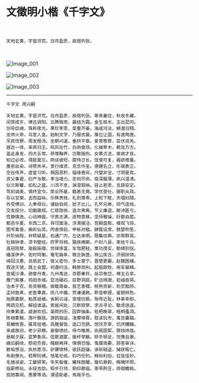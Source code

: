 # 文徵明小楷《千字文》

<br />

```
天地玄黄，宇宙洪荒。日月盈昃，辰宿列张。
```

<br />

![Image_001]( https://xyqin.coding.net/p/my/d/document/git/raw/master/imgs/shufa/文徵明-小楷千字文/Image_001.png )


![Image_002]( https://xyqin.coding.net/p/my/d/document/git/raw/master/imgs/shufa/文徵明-小楷千字文/Image_002.png )


![Image_003]( https://xyqin.coding.net/p/my/d/document/git/raw/master/imgs/shufa/文徵明-小楷千字文/Image_003.png )

---


```
千字文 周兴嗣

天地玄黄，宇宙洪荒。日月盈昃，辰宿列张。寒来暑往，秋收冬藏。
闰馀成岁，律吕调阳。云腾致雨，露结为霜。金生丽水，玉出昆冈。
剑号巨阙，珠称夜光。果珍李柰，菜重芥姜。海咸河淡，鳞潜羽翔。
龙师火帝，鸟官人皇。始制文字，乃服衣裳。推位让国，有虞陶唐。
吊民伐罪，周发殷汤。坐朝问道，垂拱平章。爱育黎首，臣伏戎羌。
遐迩一体，率宾归王。鸣凤在竹，白驹食场。化被草木，赖及万方。
盖此身发，四大五常。恭惟鞠养，岂敢毁伤。女慕贞洁，男效才良。
知过必改，得能莫忘。罔谈彼短，靡恃己长。信使可复，器欲难量。
墨悲丝染，诗赞羔羊。景行维贤，克念作圣。德建名立，形端表正。
空谷传声，虚堂习听。祸因恶积，福缘善庆。尺璧非宝，寸阴是竞。
资父事君，曰严与敬。孝当竭力，忠则尽命。临深履薄，夙兴温凊。
似兰斯馨，如松之盛。川流不息，渊澄取映。容止若思，言辞安定。
笃初诚美，慎终宜令。荣业所基，籍甚无竟。学优登仕，摄职从政。
存以甘棠，去而益咏。乐殊贵贱，礼别尊卑。上和下睦，夫唱妇随。
外受傅训，入奉母仪。诸姑伯叔，犹子比儿。孔怀兄弟，同气连枝。
交友投分，切磨箴规。仁慈隐恻，造次弗离。节义廉退，颠沛匪亏。
性静情逸，心动神疲。守真志满，逐物意移。坚持雅操，好爵自縻。
都邑华夏，东西二京。背邙面洛，浮渭据泾。宫殿盘郁，楼观飞惊。
图写禽兽，画彩仙灵。丙舍傍启，甲帐对楹。肆筵设席，鼓瑟吹笙。
升阶纳陛，弁转疑星。右通广内，左达承明。既集坟典，亦聚群英。
杜稿钟隶，漆书壁经。府罗将相，路侠槐卿。户封八县，家给千兵。
高冠陪辇，驱毂振缨。世禄侈富，车驾肥轻。策功茂实，勒碑刻铭。
磻溪伊尹，佐时阿衡。奄宅曲阜，微旦孰营。桓公匡合，济弱扶倾。
绮回汉惠，说感武丁。俊乂密勿，多士寔宁。晋楚更霸，赵魏困横。
假途灭虢，践土会盟。何遵约法，韩弊烦刑。起翦颇牧，用军最精。
宣威沙漠，驰誉丹青。九州禹迹，百郡秦并。岳宗泰岱，禅主云亭。
雁门紫塞，鸡田赤城。昆池碣石，巨野洞庭。旷远绵邈，岩岫杳冥。
治本于农，务资稼穑。俶载南亩，我艺黍稷。税熟贡新，劝赏黜陟。
孟轲敦素，史鱼秉直。庶几中庸，劳谦谨敕。聆音察理，鉴貌辨色。
贻厥嘉猷，勉其祗植。省躬讥诫，宠增抗极。殆辱近耻，林皋幸即。
两疏见机，解组谁逼。索居闲处，沉默寂寥。求古寻论，散虑逍遥。
欣奏累遣，戚谢欢招。渠荷的历，园莽抽条。枇杷晚翠，梧桐蚤凋。
陈根委翳，落叶飘摇。游鹍独运，凌摩绛霄。耽读玩市，寓目囊箱。
易輶攸畏，属耳垣墙。具膳餐饭，适口充肠。饱饫烹宰，饥厌糟糠。
亲戚故旧，老少异粮。妾御绩纺，侍巾帷房。纨扇圆絜，银烛炜煌。
昼眠夕寐，蓝笋象床。弦歌酒宴，接杯举觞。矫手顿足，悦豫且康。
嫡后嗣续，祭祀烝尝。稽颡再拜，悚惧恐惶。笺牒简要，顾答审详。
骸垢想浴，执热愿凉。驴骡犊特，骇跃超骧。诛斩贼盗，捕获叛亡。
布射僚丸，嵇琴阮啸。恬笔伦纸，钧巧任钓。释纷利俗，竝皆佳妙。
毛施淑姿，工颦妍笑。年矢每催，曦晖朗曜。璇玑悬斡，晦魄环照。
指薪修祜，永绥吉劭。矩步引领，俯仰廊庙。束带矜庄，徘徊瞻眺。
孤陋寡闻，愚蒙等诮。谓语助者，焉哉乎也。
```

